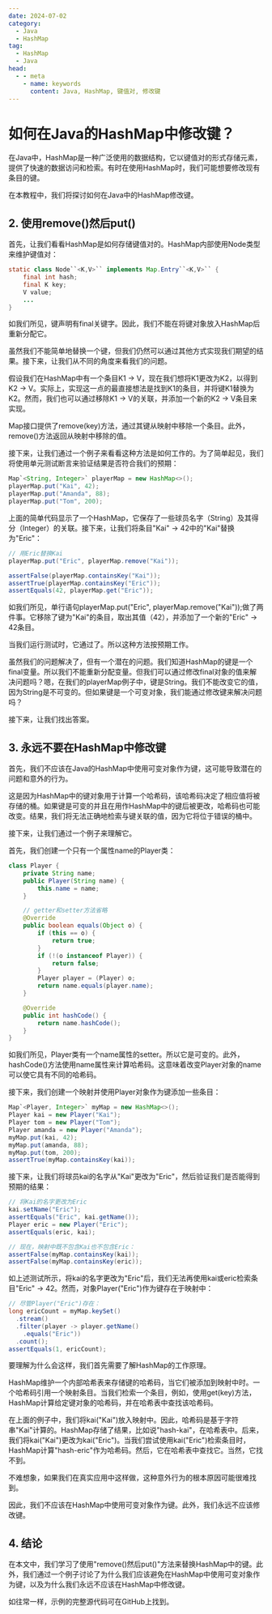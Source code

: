 ```yaml
---
date: 2024-07-02
category:
  - Java
  - HashMap
tag:
  - HashMap
  - Java
head:
  - - meta
    - name: keywords
      content: Java, HashMap, 键值对, 修改键
---
```

# 如何在Java的HashMap中修改键？

在Java中，HashMap是一种广泛使用的数据结构，它以键值对的形式存储元素，提供了快速的数据访问和检索。有时在使用HashMap时，我们可能想要修改现有条目的键。

在本教程中，我们将探讨如何在Java中的HashMap修改键。

## 2. 使用remove()然后put()

首先，让我们看看HashMap是如何存储键值对的。HashMap内部使用Node类型来维护键值对：

```java
static class Node``<K,V>`` implements Map.Entry``<K,V>`` {
    final int hash;
    final K key;
    V value;
    ...
}
```

如我们所见，键声明有final关键字。因此，我们不能在将键对象放入HashMap后重新分配它。

虽然我们不能简单地替换一个键，但我们仍然可以通过其他方式实现我们期望的结果。接下来，让我们从不同的角度来看我们的问题。

假设我们在HashMap中有一个条目K1 -> V，现在我们想将K1更改为K2，以得到K2 -> V。实际上，实现这一点的最直接想法是找到K1的条目，并将键K1替换为K2。然而，我们也可以通过移除K1 -> V的关联，并添加一个新的K2 -> V条目来实现。

Map接口提供了remove(key)方法，通过其键从映射中移除一个条目。此外，remove()方法返回从映射中移除的值。

接下来，让我们通过一个例子来看看这种方法是如何工作的。为了简单起见，我们将使用单元测试断言来验证结果是否符合我们的预期：

```java
Map`<String, Integer>` playerMap = new HashMap<>();
playerMap.put("Kai", 42);
playerMap.put("Amanda", 88);
playerMap.put("Tom", 200);
```

上面的简单代码显示了一个HashMap，它保存了一些球员名字（String）及其得分（Integer）的关联。接下来，让我们将条目"Kai" -> 42中的"Kai"替换为"Eric"：

```java
// 用Eric替换Kai
playerMap.put("Eric", playerMap.remove("Kai"));

assertFalse(playerMap.containsKey("Kai"));
assertTrue(playerMap.containsKey("Eric"));
assertEquals(42, playerMap.get("Eric"));
```

如我们所见，单行语句playerMap.put("Eric", playerMap.remove("Kai"));做了两件事。它移除了键为"Kai"的条目，取出其值（42），并添加了一个新的"Eric" -> 42条目。

当我们运行测试时，它通过了。所以这种方法按预期工作。

虽然我们的问题解决了，但有一个潜在的问题。我们知道HashMap的键是一个final变量。所以我们不能重新分配变量。但我们可以通过修改final对象的值来解决问题吗？嗯，在我们的playerMap例子中，键是String。我们不能改变它的值，因为String是不可变的。但如果键是一个可变对象，我们能通过修改键来解决问题吗？

接下来，让我们找出答案。

## 3. 永远不要在HashMap中修改键

首先，我们不应该在Java的HashMap中使用可变对象作为键，这可能导致潜在的问题和意外的行为。

这是因为HashMap中的键对象用于计算一个哈希码，该哈希码决定了相应值将被存储的桶。如果键是可变的并且在用作HashMap中的键后被更改，哈希码也可能改变。结果，我们将无法正确地检索与键关联的值，因为它将位于错误的桶中。

接下来，让我们通过一个例子来理解它。

首先，我们创建一个只有一个属性name的Player类：

```java
class Player {
    private String name;
    public Player(String name) {
        this.name = name;
    }

    // getter和setter方法省略
    @Override
    public boolean equals(Object o) {
        if (this == o) {
            return true;
        }
        if (!(o instanceof Player)) {
            return false;
        }
        Player player = (Player) o;
        return name.equals(player.name);
    }

    @Override
    public int hashCode() {
        return name.hashCode();
    }
}
```

如我们所见，Player类有一个name属性的setter。所以它是可变的。此外，hashCode()方法使用name属性来计算哈希码。这意味着改变Player对象的name可以使它具有不同的哈希码。

接下来，我们创建一个映射并使用Player对象作为键添加一些条目：

```java
Map`<Player, Integer>` myMap = new HashMap<>();
Player kai = new Player("Kai");
Player tom = new Player("Tom");
Player amanda = new Player("Amanda");
myMap.put(kai, 42);
myMap.put(amanda, 88);
myMap.put(tom, 200);
assertTrue(myMap.containsKey(kai));
```

接下来，让我们将球员kai的名字从"Kai"更改为"Eric"，然后验证我们是否能得到预期的结果：

```java
// 将Kai的名字更改为Eric
kai.setName("Eric");
assertEquals("Eric", kai.getName());
Player eric = new Player("Eric");
assertEquals(eric, kai);

// 现在，映射中既不包含Kai也不包含Eric：
assertFalse(myMap.containsKey(kai));
assertFalse(myMap.containsKey(eric));
```

如上述测试所示，将kai的名字更改为"Eric"后，我们无法再使用kai或eric检索条目"Eric" -> 42。然而，对象Player("Eric")作为键存在于映射中：

```java
// 尽管Player("Eric")存在：
long ericCount = myMap.keySet()
  .stream()
  .filter(player -> player.getName()
    .equals("Eric"))
  .count();
assertEquals(1, ericCount);
```

要理解为什么会这样，我们首先需要了解HashMap的工作原理。

HashMap维护一个内部哈希表来存储键的哈希码，当它们被添加到映射中时。一个哈希码引用一个映射条目。当我们检索一个条目，例如，使用get(key)方法，HashMap计算给定键对象的哈希码，并在哈希表中查找该哈希码。

在上面的例子中，我们将kai("Kai")放入映射中。因此，哈希码是基于字符串"Kai"计算的。HashMap存储了结果，比如说"hash-kai"，在哈希表中。后来，我们将kai("Kai")更改为kai("Eric")。当我们尝试使用kai("Eric")检索条目时，HashMap计算"hash-eric"作为哈希码。然后，它在哈希表中查找它。当然，它找不到。

不难想象，如果我们在真实应用中这样做，这种意外行为的根本原因可能很难找到。

因此，我们不应该在HashMap中使用可变对象作为键。此外，我们永远不应该修改键。

## 4. 结论

在本文中，我们学习了使用"remove()然后put()"方法来替换HashMap中的键。此外，我们通过一个例子讨论了为什么我们应该避免在HashMap中使用可变对象作为键，以及为什么我们永远不应该在HashMap中修改键。

如往常一样，示例的完整源代码可在GitHub上找到。